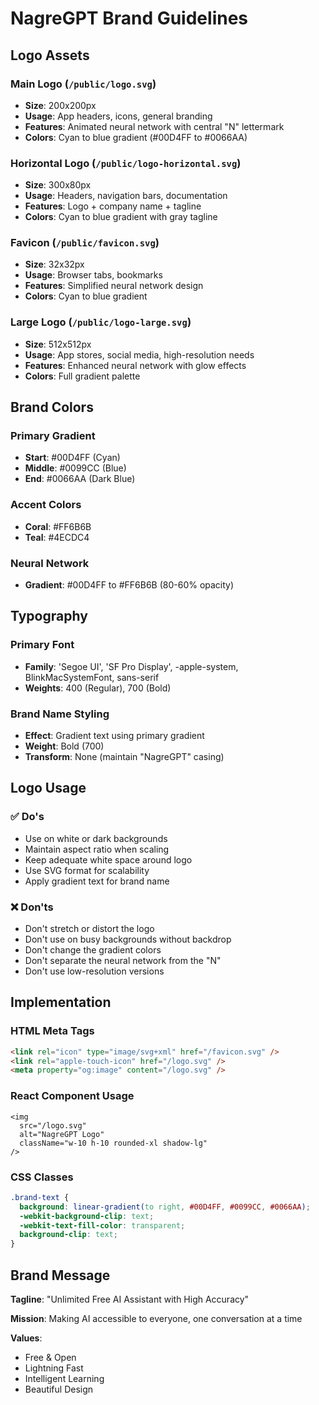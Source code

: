 # NagreGPT Brand Guidelines

## Logo Assets

### Main Logo (`/public/logo.svg`)
- **Size**: 200x200px
- **Usage**: App headers, icons, general branding
- **Features**: Animated neural network with central "N" lettermark
- **Colors**: Cyan to blue gradient (#00D4FF to #0066AA)

### Horizontal Logo (`/public/logo-horizontal.svg`)
- **Size**: 300x80px  
- **Usage**: Headers, navigation bars, documentation
- **Features**: Logo + company name + tagline
- **Colors**: Cyan to blue gradient with gray tagline

### Favicon (`/public/favicon.svg`)
- **Size**: 32x32px
- **Usage**: Browser tabs, bookmarks
- **Features**: Simplified neural network design
- **Colors**: Cyan to blue gradient

### Large Logo (`/public/logo-large.svg`)
- **Size**: 512x512px
- **Usage**: App stores, social media, high-resolution needs
- **Features**: Enhanced neural network with glow effects
- **Colors**: Full gradient palette

## Brand Colors

### Primary Gradient
- **Start**: #00D4FF (Cyan)
- **Middle**: #0099CC (Blue)
- **End**: #0066AA (Dark Blue)

### Accent Colors
- **Coral**: #FF6B6B
- **Teal**: #4ECDC4

### Neural Network
- **Gradient**: #00D4FF to #FF6B6B (80-60% opacity)

## Typography

### Primary Font
- **Family**: 'Segoe UI', 'SF Pro Display', -apple-system, BlinkMacSystemFont, sans-serif
- **Weights**: 400 (Regular), 700 (Bold)

### Brand Name Styling
- **Effect**: Gradient text using primary gradient
- **Weight**: Bold (700)
- **Transform**: None (maintain "NagreGPT" casing)

## Logo Usage

### ✅ Do's
- Use on white or dark backgrounds
- Maintain aspect ratio when scaling
- Keep adequate white space around logo
- Use SVG format for scalability
- Apply gradient text for brand name

### ❌ Don'ts
- Don't stretch or distort the logo
- Don't use on busy backgrounds without backdrop
- Don't change the gradient colors
- Don't separate the neural network from the "N"
- Don't use low-resolution versions

## Implementation

### HTML Meta Tags
```html
<link rel="icon" type="image/svg+xml" href="/favicon.svg" />
<link rel="apple-touch-icon" href="/logo.svg" />
<meta property="og:image" content="/logo.svg" />
```

### React Component Usage
```tsx
<img 
  src="/logo.svg" 
  alt="NagreGPT Logo" 
  className="w-10 h-10 rounded-xl shadow-lg"
/>
```

### CSS Classes
```css
.brand-text {
  background: linear-gradient(to right, #00D4FF, #0099CC, #0066AA);
  -webkit-background-clip: text;
  -webkit-text-fill-color: transparent;
  background-clip: text;
}
```

## Brand Message

**Tagline**: "Unlimited Free AI Assistant with High Accuracy"

**Mission**: Making AI accessible to everyone, one conversation at a time

**Values**: 
- Free & Open
- Lightning Fast
- Intelligent Learning
- Beautiful Design
